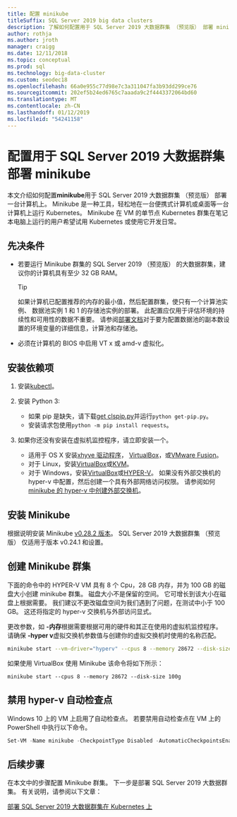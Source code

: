 ```yaml
---
title: 配置 minikube
titleSuffix: SQL Server 2019 big data clusters
description: 了解如何配置用于 SQL Server 2019 大数据群集 （预览版） 部署 minikube 在一台计算机上。
author: rothja
ms.author: jroth
manager: craigg
ms.date: 12/11/2018
ms.topic: conceptual
ms.prod: sql
ms.technology: big-data-cluster
ms.custom: seodec18
ms.openlocfilehash: 66a0e955c77d98e7c3a311047fa3b93dd299ce76
ms.sourcegitcommit: 202ef5b24ed6765c7aaada9c2f4443372064bd60
ms.translationtype: MT
ms.contentlocale: zh-CN
ms.lasthandoff: 01/12/2019
ms.locfileid: "54241158"
---
```

# <a name="configure-minikube-for-sql-server-2019-big-data-cluster-deployments"></a>配置用于 SQL Server 2019 大数据群集部署 minikube

本文介绍如何配置**minikube**用于 SQL Server 2019 大数据群集 （预览版） 部署一台计算机上。 Minikube 是一种工具，轻松地在一台便携式计算机或桌面等一台计算机上运行 Kubernetes。 Minikube 在 VM 的单节点 Kubernetes 群集在笔记本电脑上运行的用户希望试用 Kubernetes 或使用它开发日常。 

## <a name="prerequisites"></a>先决条件

- 若要运行 Minikube 群集的 SQL Server 2019 （预览版） 的大数据群集，建议你的计算机具有至少 32 GB RAM。

   > [!TIP] 
   > 如果计算机已配置推荐的内存的最小值，然后配置群集，使只有一个计算池实例、 数据池实例 1 和 1 的存储池实例的部署。 此配置应仅用于评估环境的持续性和可用性的数据不重要。 请参阅[部署文档](deployment-guidance.md#env)对于要为配置数据池的副本数设置的环境变量的详细信息，计算池和存储池。

- 必须在计算机的 BIOS 中启用 VT x 或 amd-v 虚拟化。

## <a name="install-dependencies"></a>安装依赖项

1. 安装[kubectl](https://kubernetes.io/docs/tasks/tools/install-kubectl/)。

1. 安装 Python 3:
   - 如果 pip 是缺失，请下载[get clspip.py](https://bootstrap.pypa.io/get-pip.py)并运行`python get-pip.py`。
   - 安装请求包使用`python -m pip install requests`。

1. 如果你还没有安装在虚拟机监控程序，请立即安装一个。
   - 适用于 OS X 安装[xhyve 驱动程序](https://git.k8s.io/minikube/docs/drivers.md)， [VirtualBox](https://www.virtualbox.org/wiki/Downloads)，或[VMware Fusion](https://www.vmware.com/products/fusion)。
   - 对于 Linux，安装[VirtualBox](https://www.virtualbox.org/wiki/Downloads)或[KVM](https://www.linux-kvm.org/)。
   - 对于 Windows，安装[VirtualBox](https://www.virtualbox.org/wiki/Downloads)或[HYPER-V](https://msdn.microsoft.com/virtualization/hyperv_on_windows/quick_start/walkthrough_install)。 如果没有外部交换机的 hyper-v 中配置，然后创建一个具有外部网络访问权限。  请参阅如何[minikube 的 hyper-v 中创建外部交换机](https://blogs.msdn.microsoft.com/wasimbloch/2017/01/23/setting-up-kubernetes-on-windows10-laptop-with-minikube/)。

## <a name="install-minikube"></a>安装 Minikube

根据说明安装 Minikube [v0.28.2 版本](https://github.com/kubernetes/minikube/releases/tag/v0.28.2)。 SQL Server 2019 大数据群集 （预览版） 仅适用于版本 v0.24.1 和设置。

## <a name="create-a-minikube-cluster"></a>创建 Minikube 群集

下面的命令中的 HYPER-V VM 具有 8 个 Cpu，28 GB 内存，并为 100 GB 的磁盘大小创建 minikube 群集。 磁盘大小不是保留的空间。  它可增长到该大小在磁盘上根据需要。  我们建议不更改磁盘空间为我们遇到了问题，在测试中小于 100 GB。 这还将指定的 hyper-v 交换机与外部访问显式。

更改参数，如 **-内存**根据需要根据可用的硬件和其正在使用的虚拟机监控程序。  请确保 **-hyper v**虚拟交换机参数值与创建你的虚拟交换机时使用的名称匹配。

```bash
minikube start --vm-driver="hyperv" --cpus 8 --memory 28672 --disk-size 100g --hyperv-virtual-switch "External"
```

如果使用 VirtualBox 使用 Minikube 该命令将如下所示：

```base
minikube start --cpus 8 --memory 28672 --disk-size 100g
```

## <a name="disable-automatic-checkpoint-with-hyper-v"></a>禁用 hyper-v 自动检查点

Windows 10 上的 VM 上启用了自动检查点。 若要禁用自动检查点在 VM 上的 PowerShell 中执行以下命令。

```PowerShell
Set-VM -Name minikube -CheckpointType Disabled -AutomaticCheckpointsEnabled $false
```

## <a name="next-steps"></a>后续步骤

在本文中的步骤配置 Minikube 群集。 下一步是部署 SQL Server 2019 大数据群集。 有关说明，请参阅以下文章：

[部署 SQL Server 2019 大数据群集在 Kubernetes 上](deployment-guidance.md#deploy)
